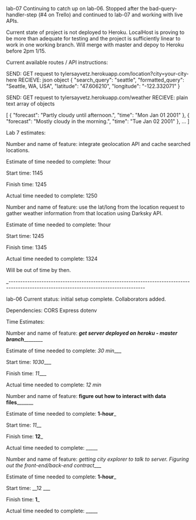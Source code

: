 lab-07
Continuing to catch up on lab-06. Stopped after the bad-query-handler-step (#4 on Trello) and continued to lab-07 and working with live APIs.

Current state of project is not deployed to Heroku. LocalHost is proving to be more than adequate for testing and the project is sufficiently linear to work in one working branch. Will merge with master and depoy to Heroku before 2pm 1/15.

Current available routes / API instructions: 

SEND: GET request to tylersayvetz.herokuapp.com/location?city=your-city-here
RECIEVE: json object {
  "search_query": "seattle",
  "formatted_query": "Seattle, WA, USA",
  "latitude": "47.606210",
  "longitude": "-122.332071"
}

SEND: GET request to tylersayvetz.herokuapp.com/weather
RECIEVE: plain text array of objects

[
  {
    "forecast": "Partly cloudy until afternoon.",
    "time": "Mon Jan 01 2001"
  },
  {
    "forecast": "Mostly cloudy in the morning.",
    "time": "Tue Jan 02 2001"
  },
  ...
]


Lab 7 estimates:


Number and name of feature: integrate geolocation API and cache searched locations.

Estimate of time needed to complete: 1hour

Start time: 1145

Finish time: 1245

Actual time needed to complete: 1250


Number and name of feature: use the lat/long from the location request to gather weather information from that location using Darksky API.

Estimate of time needed to complete: 1hour

Start time: 1245

Finish time: 1345

Actual time needed to complete: 1324





Will be out of time by then.



_----------------------------------------------------------------------------------------------------------------------------------------




lab-06
Current status: 
initial setup complete. Collaborators added. 

Dependencies:
CORS
Express
dotenv

Time Estimates:

Number and name of feature: _____get server deployed on heroku - master branch_____________

Estimate of time needed to complete: _30 min____

Start time: _1030____

Finish time: _11____

Actual time needed to complete: _12 min_



Number and name of feature: ________figure out how to interact with data files_______________

Estimate of time needed to complete: __1-hour___

Start time: _11___

Finish time: __12___

Actual time needed to complete: _____




Number and name of feature: _getting city explorer to talk to server. Figuring out the front-end/back-end contract____

Estimate of time needed to complete: __1-hour___

Start time: __12 ___

Finish time: __1___

Actual time needed to complete: _____
